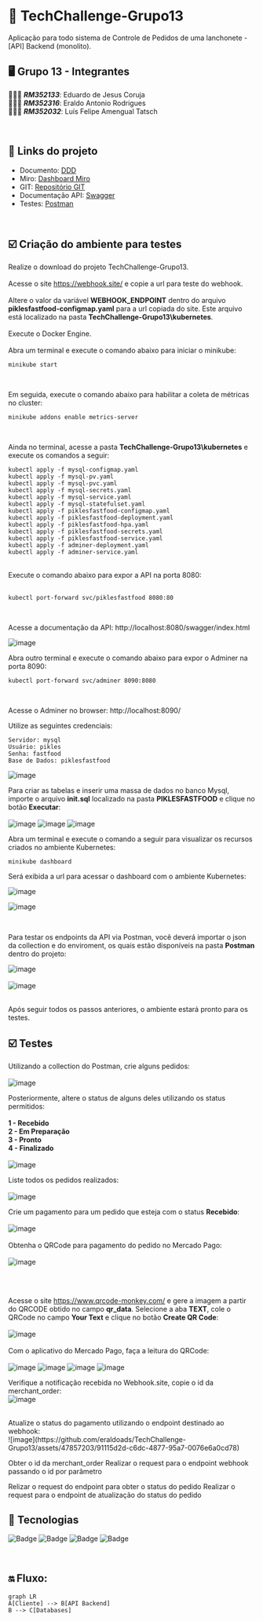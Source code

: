 # 🚀 TechChallenge-Grupo13
Aplicação para todo sistema de Controle de Pedidos de uma lanchonete - [API] Backend (monolito).



## 🖥️ Grupo 13 - Integrantes
🧑🏻‍💻 *<b>RM352133</b>*: Eduardo de Jesus Coruja </br>
🧑🏻‍💻 *<b>RM352316</b>*: Eraldo Antonio Rodrigues </br>
🧑🏻‍💻 *<b>RM352032</b>*: Luís Felipe Amengual Tatsch </br>

</br>

## 🔗 Links do projeto
- Documento: [DDD](https://1drv.ms/w/s!AntPAkrc0xN9q8kH5tUnZYZQgotMxQ?e=f4ur3f)
- Miro: [Dashboard Miro](https://miro.com/app/board/uXjVNVsDxDM=/?share_link_id=908610551369)
- GIT: [Repositório GIT](https://github.com/eraldoads/TechChallenge-Grupo13)
- Documentação API: [Swagger](http://localhost/swagger/index.html)
- Testes: [Postman](https://www.postman.com/martian-resonance-699333/workspace/grupo-13-tech-challenge-fase-i/collection/13215309-ff36e055-fccf-48db-9965-b76e4ace4e93?tab=overview)

</br>

## ☑️ Criação do ambiente para testes
Realize o download do projeto TechChallenge-Grupo13.
</br></br>
Acesse o site https://webhook.site/ e copie a url para teste do webhook.
</br></br>
Altere o valor da variável <b>WEBHOOK_ENDPOINT</b> dentro do arquivo <b>piklesfastfood-configmap.yaml</b> para a url copiada do site. Este arquivo está localizado na pasta <b>TechChallenge-Grupo13\kubernetes</b>.
</br></br>
Execute o Docker Engine.
</br></br>
Abra um terminal e execute o comando abaixo para iniciar o minikube:
</br>
```
minikube start
```
</br>

Em seguida, execute o comando abaixo para habilitar a coleta de métricas no cluster:
</br>
```
minikube addons enable metrics-server
```
</br>

Ainda no terminal, acesse a pasta <b>TechChallenge-Grupo13\kubernetes</b> e execute os comandos a seguir:
</br>

```
kubectl apply -f mysql-configmap.yaml
kubectl apply -f mysql-pv.yaml
kubectl apply -f mysql-pvc.yaml
kubectl apply -f mysql-secrets.yaml
kubectl apply -f mysql-service.yaml
kubectl apply -f mysql-statefulset.yaml
kubectl apply -f piklesfastfood-configmap.yaml
kubectl apply -f piklesfastfood-deployment.yaml
kubectl apply -f piklesfastfood-hpa.yaml
kubectl apply -f piklesfastfood-secrets.yaml
kubectl apply -f piklesfastfood-service.yaml
kubectl apply -f adminer-deployment.yaml
kubectl apply -f adminer-service.yaml
```
</br>
Execute o comando abaixo para expor a API na porta 8080:
</br></br>

```
kubectl port-forward svc/piklesfastfood 8080:80
```
</br>

Acesse a documentação da API:
http://localhost:8080/swagger/index.html

![image](https://github.com/eraldoads/TechChallenge-Grupo13/assets/47857203/dbd6fdd3-eb04-442f-b715-7b8f1649fa5c)

Abra outro terminal e execute o comando abaixo para expor o Adminer na porta 8090:
```
kubectl port-forward svc/adminer 8090:8080
```
</br>

Acesse o Adminer no browser: 
http://localhost:8090/


Utilize as seguintes credenciais:

```
Servidor: mysql
Usuário: pikles
Senha: fastfood
Base de Dados: piklesfastfood
```
![image](https://github.com/eraldoads/TechChallenge-Grupo13/assets/47857203/8c6ae06e-a8ae-4bc9-b157-5f985f0445df)

Para criar as tabelas e inserir uma massa de dados no banco Mysql, importe o arquivo <b>init.sql</b> localizado na pasta <b>PIKLESFASTFOOD</b> e clique no botão <b>Executar</b>:
</br></br>
![image](https://github.com/eraldoads/TechChallenge-Grupo13/assets/47857203/4c950fcb-b38f-485d-8df6-8c18fc2ba748)
![image](https://github.com/eraldoads/TechChallenge-Grupo13/assets/47857203/d03e4e66-d90e-4455-8fc6-47bbea81282e)
![image](https://github.com/eraldoads/TechChallenge-Grupo13/assets/47857203/7e2d045b-5c0a-431c-863f-9925c08c4ffe)
</br>

Abra um terminal e execute o comando a seguir para visualizar os recursos criados no ambiente Kubernetes:

```
minikube dashboard
```

Será exibida a url para acessar o dashboard com o ambiente Kubernetes:

![image](https://github.com/eraldoads/TechChallenge-Grupo13/assets/47857203/1d2e9232-b443-4864-809e-48e4f2e85cee)

![image](https://github.com/eraldoads/TechChallenge-Grupo13/assets/47857203/04a157b5-6787-4c45-9d8a-c9006b3ae91a)

</br>

Para testar os endpoints da API via Postman, você deverá importar o json da collection e do enviroment, os quais estão disponíveis na pasta <b>Postman</b> dentro do projeto:

![image](https://github.com/eraldoads/TechChallenge-Grupo13/assets/47857203/69488ce6-4a61-4028-8c4a-ae9855e86eed)
</br>
</br>
![image](https://github.com/eraldoads/TechChallenge-Grupo13/assets/47857203/1f85cdac-dceb-4908-94f9-408e69d7dd4e)
</br>
</br>

Após seguir todos os passos anteriores, o ambiente estará pronto para os testes.

## ☑️ Testes
Utilizando a collection do Postman, crie alguns pedidos:
</br></br>
![image](https://github.com/eraldoads/TechChallenge-Grupo13/assets/47857203/1b58dcaa-ef4f-452f-ae7f-bdf822158f60)

Posteriormente, altere o status de alguns deles utilizando os status permitidos:
</br></br>
<b>1 - Recebido</b>
</br>
<b>2 - Em Preparação</b>
</br>
<b>3 - Pronto</b>
</br>
<b>4 - Finalizado</b>
</br></br>
![image](https://github.com/eraldoads/TechChallenge-Grupo13/assets/47857203/97251cbd-36f2-4c82-bce2-86d4ce61fc52)

Liste todos os pedidos realizados:
</br></br>
![image](https://github.com/eraldoads/TechChallenge-Grupo13/assets/47857203/b0b35cd7-ac34-4304-83f7-3e3131828d10)

Crie um pagamento para um pedido que esteja com o status <b>Recebido</b>:
</br></br>
![image](https://github.com/eraldoads/TechChallenge-Grupo13/assets/47857203/ac473e5f-a106-4eb0-b2d7-fd89abfdaa5a)
</br></br>
Obtenha o QRCode para pagamento do pedido no Mercado Pago:
</br></br>
![image](https://github.com/eraldoads/TechChallenge-Grupo13/assets/47857203/3ffbc7bc-c5ca-4e50-a677-8dc9e592d44d)

</br></br>

Acesse o site https://www.qrcode-monkey.com/ e gere a imagem a partir do QRCODE obtido no campo <b>qr_data</b>. Selecione a aba <b>TEXT</b>, cole o QRCode no campo <b>Your Text</b> e clique no botão <b>Create QR Code</b>:
</br></br>
![image](https://github.com/eraldoads/TechChallenge-Grupo13/assets/47857203/cf814600-1f62-41de-af08-d5035aec6b14)
</br></br>
Com o aplicativo do Mercado Pago, faça a leitura do QRCode:
</br></br>
![image](https://github.com/eraldoads/TechChallenge-Grupo13/assets/47857203/d4287e51-b44f-4b8e-921e-cc67683427d9)
![image](https://github.com/eraldoads/TechChallenge-Grupo13/assets/47857203/cf1aa19a-6c57-4650-87e5-54d53990729c)
![image](https://github.com/eraldoads/TechChallenge-Grupo13/assets/47857203/99a923c4-e19f-458b-8b8f-f9c11d4fa37e)
![image](https://github.com/eraldoads/TechChallenge-Grupo13/assets/47857203/dbcb4d1a-6f23-4b77-8c39-3e10e3556550)

Verifique a notificação recebida no Webhook.site, copie o id da merchant_order:
</br>
![image](https://github.com/eraldoads/TechChallenge-Grupo13/assets/47857203/e576df04-4a95-438a-b851-7483a6920ede)

</br>
Atualize o status do pagamento utilizando o endpoint destinado ao webhook: 
</br>
![image](https://github.com/eraldoads/TechChallenge-Grupo13/assets/47857203/91115d2d-c6dc-4877-95a7-0076e6a0cd78)

</br>


Obter o id da merchant_order
Realizar o request para o endpoint webhook passando o id por parâmetro

Relizar o request do endpoint para obter o status do pedido
Realizar o request para o endpoint de atualização do status do pedido

## 🔗 Tecnologias

![Badge](https://img.shields.io/static/v1?label=.NET&message=framework&color=blue&style=for-the-badge&logo=.NET)
![Badge](https://img.shields.io/static/v1?label=csharp&message=linguagem&color=blue&style=for-the-badge&logo=Csharp)
![Badge](https://img.shields.io/static/v1?label=mysql&message=banco-de-dados&color=blue&style=for-the-badge&logo=mysql)
![Badge](https://img.shields.io/static/v1?label=docker&message=Plataforma&color=blue&style=for-the-badge&logo=docker)

</br>

## 🔛 Fluxo:

```mermaid
graph LR
A[Cliente] --> B[API Backend]
B --> C[Databases]
```
